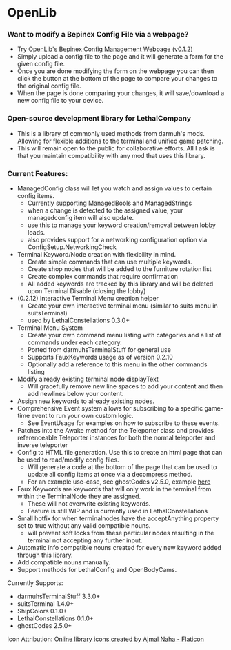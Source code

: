 # OpenLib

### Want to modify a Bepinex Config File via a webpage?
- Try [OpenLib's Bepinex Config Management Webpage (v0.1.2)](https://darmuh.github.io/OpenLib/OpenLib/Website/Examples/ConfigManagement.html)
- Simply upload a config file to the page and it will generate a form for the given config file.
- Once you are done modifying the form on the webpage you can then click the button at the bottom of the page to compare your changes to the original config file.
- When the page is done comparing your changes, it will save/download a new config file to your device.

### Open-source development library for LethalCompany

- This is a library of commonly used methods from darmuh's mods. Allowing for flexible additions to the terminal and unified game patching.
- This will remain open to the public for collaborative efforts. All I ask is that you maintain compatibility with any mod that uses this library.


### Current Features:
- ManagedConfig class will let you watch and assign values to certain config items.
	- Currently supporting ManagedBools and ManagedStrings
	- when a change is detected to the assigned value, your managedconfig item will also update.
	- use this to manage your keyword creation/removal between lobby loads.
	- also provides support for a networking configuration option via ConfigSetup.NetworkingCheck
- Terminal Keyword/Node creation with flexibility in mind.
	- Create simple commands that can use multiple keywords.
	- Create shop nodes that will be added to the furniture rotation list
	- Create complex commands that require confirmation
	- All added keywords are tracked by this library and will be deleted upon Terminal Disable (closing the lobby)
- (0.2.12) Interactive Terminal Menu creation helper
	- Create your own interactive terminal menu (similar to suits menu in suitsTerminal)
	- used by LethalConstellations 0.3.0+
- Terminal Menu System
	- Create your own command menu listing with categories and a list of commands under each category.
	- Ported from darmuhsTerminalStuff for general use
	- Supports FauxKeywords usage as of version 0.2.10
	- Optionally add a reference to this menu in the other commands listing
- Modify already existing terminal node displayText
	- Will gracefully remove new line spaces to add your content and then add newlines below your content.
- Assign new keywords to already existing nodes.
- Comprehensive Event system allows for subscribing to a specific game-time event to run your own custom logic. 
	- See EventUsage for examples on how to subscribe to these events.
- Patches into the Awake method for the Teleporter class and provides referenceable Teleporter instances for both the normal teleporter and inverse teleporter
- Config to HTML file generation. Use this to create an html page that can be used to read/modify config files.
	- Will generate a code at the bottom of the page that can be used to update all config items at once via a decompress method.
	- For an example use-case, see ghostCodes v2.5.0, example [here](https://darmuh.github.io/OpenLib/OpenLib/Website/Examples/darmuh.ghostCodes.Setup.cfg_generator.htm)
- Faux Keywords are keywords that will only work in the terminal from within the TerminalNode they are assigned.
	- These will not overwrite existing keywords.
	- Feature is still WIP and is currently used in LethalConstellations
- Small hotfix for when terminalnodes have the acceptAnything property set to true without any valid compatible nouns.
	- will prevent soft locks from these particular nodes resulting in the terminal not accepting any further input.
- Automatic info compatible nouns created for every new keyword added through this library.
- Add compatible nouns manually.
- Support methods for LethalConfig and OpenBodyCams.

Currently Supports:
 - darmuhsTerminalStuff 3.3.0+
 - suitsTerminal 1.4.0+
 - ShipColors 0.1.0+
 - LethalConstellations 0.1.0+
 - ghostCodes 2.5.0+

Icon Attribution:
[Online library icons created by Ajmal Naha - Flaticon](https://www.flaticon.com/free-icons/online-library)